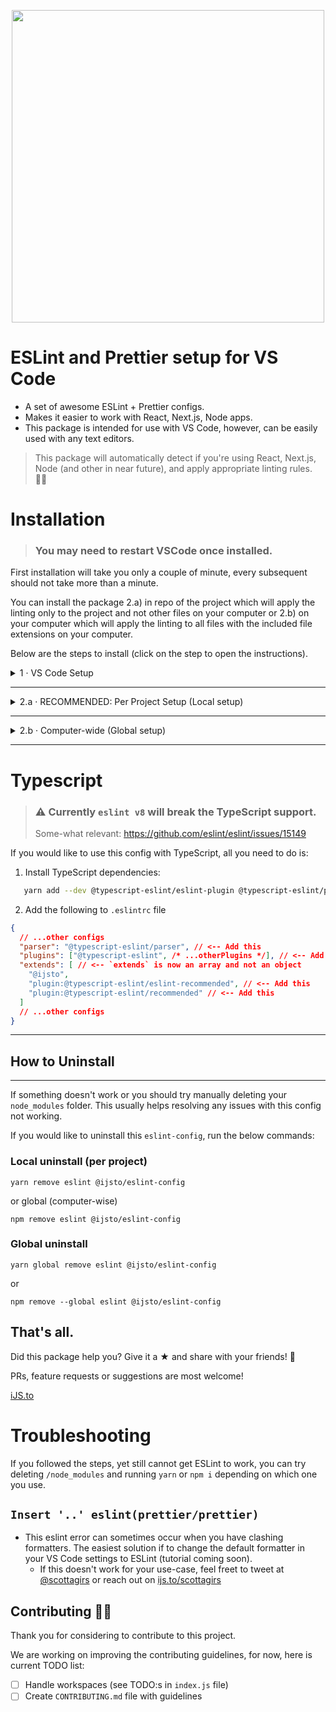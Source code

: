 <p align="center">
<img width="500px" src="https://raw.githubusercontent.com/ijsto/eslint-config/master/img/jumbo-v2.png"/>
</p>

# **ESLint and Prettier setup for VS Code**

- A set of awesome ESLint + Prettier configs.
- Makes it easier to work with React, Next.js, Node apps.
- This package is intended for use with VS Code, however, can be easily used with any text editors.

> This package will automatically detect if you're using React, Next.js, Node (and other in near future), and apply appropriate linting rules. 👌🏼

# **Installation**

> ### **You may need to restart VSCode once installed.**

First installation will take you only a couple of minute, every subsequent should not take more than a minute.

You can install the package 2.a) in repo of the project which will apply the linting only to the project and not other files on your computer or 2.b) on your computer which will apply the linting to all files with the included file extensions on your computer.

Below are the steps to install (click on the step to open the instructions).

<details><summary><span>1 · VS Code Setup</span></summary>
<p>

1. Install [ESLint extension](https://marketplace.visualstudio.com/items?itemName=dbaeumer.vscode-eslint)
2. Add below snippet to your User settings:
   > First try (`⌘Cmd + ,` or `Ctrl + ,`) → type in `settings.json` file → click on `Edit in settings.json`. If that doesn't work the file is located in `$/Code/User/settings.json`

```js
{
  // ...
  // Run formatter when you save code changes
  "editor.codeActionsOnSave": {
    "source.fixAll.eslint": true
  },
  // Disable default formatting (ESLint formatting will be used instead)
  "[javascript]": {
    "editor.formatOnSave": false
  },
  "[javascriptreact]": {
    "editor.formatOnSave": false
  },
}
```

</p>
</details>
<hr />
<details><summary><span>2.a · RECOMMENDED: Per Project Setup (Local setup)</span></summary>
<p>

## Install

1. Install @ijsto/eslint-config:
   > this command will auto-detect if you are using yarn by default and prompt you to confirm before proceeding.

```
npx install-peerdeps --dev @ijsto/eslint-config
```

2. Create an `.eslintrc` file in the root of your project's directory. Paste in the following:

```json
{
  "extends": "@ijsto"
}
```

3. You're done!

4. ESLint will now run and format your code each time you save your file.

</p>
</details>

<hr />

<details><summary><span>2.b · Computer-wide (Global setup)</span></summary>
<p>

If you would like to install the config computer-wide (globally) and not on each project, follow the below steps.

## Install

1. Install @ijsto/eslint-config:
   > this command will auto-detect if you are using yarn by default and prompt you to confirm before proceeding.

```
npx install-peerdeps --global @ijsto/eslint-config
```

2. Create a global `.eslintrc` file on your computer:

- MacOS location: `~/.eslintrc`
- Windows location: `C:\Users\you\.eslintrc`

Paste in the follow to newly created `.eslintrc`:

```json
{
  "extends": "@ijsto"
}
```

</p>
</details>

<hr/>

# Typescript

> ### ⚠️ **Currently `eslint v8` will break the TypeScript support.**
> Some-what relevant: https://github.com/eslint/eslint/issues/15149

If you would like to use this config with TypeScript, all you need to do is:

1. Install TypeScript dependencies:
```bash 
   yarn add --dev @typescript-eslint/eslint-plugin @typescript-eslint/parser eslint prettier
```

2. Add the following to `.eslintrc` file
```json
{
  // ...other configs
  "parser": "@typescript-eslint/parser", // <-- Add this
  "plugins": ["@typescript-eslint", /* ...otherPlugins */], // <-- Add this
  "extends": [ // <-- `extends` is now an array and not an object
    "@ijsto", 
    "plugin:@typescript-eslint/eslint-recommended", // <-- Add this
    "plugin:@typescript-eslint/recommended" // <-- Add this
  ]
  // ...other configs
}

```

<hr/>

## **How to Uninstall**

<hr />

If something doesn't work or you should try manually deleting your `node_modules` folder. This usually helps resolving any issues with this config not working.

If you would like to uninstall this `eslint-config`, run the below commands:

### **Local uninstall (per project)**

```
yarn remove eslint @ijsto/eslint-config
```

or global (computer-wise)

```
npm remove eslint @ijsto/eslint-config
```

### **Global uninstall**

```
yarn global remove eslint @ijsto/eslint-config
```

or

```
npm remove --global eslint @ijsto/eslint-config
```

## That's all.

Did this package help you? Give it a ★ and share with your friends! 🙂

PRs, feature requests or suggestions are most welcome!

[iJS.to](https://ijs.to)

# Troubleshooting

If you followed the steps, yet still cannot get ESLint to work, you can try deleting `/node_modules` and running `yarn` or `npm i` depending on which one you use.

## `Insert '..' eslint(prettier/prettier)`
- This eslint error can sometimes occur when you have clashing formatters. The easiest solution if to change the default formatter in your VS Code settings to ESLint (tutorial coming soon).
  - If this doesn't work for your use-case, feel freet to tweet at [@scottagirs](http://twitter.com/scottagirs) or reach out on [ijs.to/scottagirs](https://ijs.to/scottagirs)

## **Contributing 💪🏼**

Thank you for considering to contribute to this project.

We are working on improving the contributing guidelines, for now, here is current TODO list:

- [ ] Handle workspaces (see TODO:s in `index.js` file)
- [ ] Create `CONTRIBUTING.md` file with guidelines
